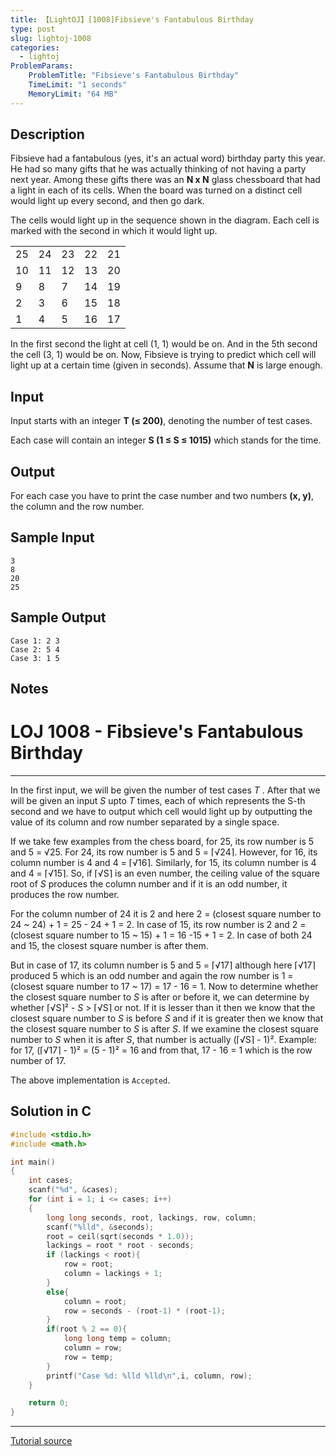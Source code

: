 ```yaml
---
title: 【LightOJ】[1008]Fibsieve's Fantabulous Birthday
type: post
slug: lightoj-1008
categories:
  - lightoj
ProblemParams:
    ProblemTitle: "Fibsieve's Fantabulous Birthday"
    TimeLimit: "1 seconds"
    MemoryLimit: "64 MB"
---
```


## Description

Fibsieve had a fantabulous (yes, it's an actual word) birthday party this year. He had so many gifts that he was actually thinking of not having a party next year. Among these gifts there was an **N x N** glass chessboard that had a light in each of its cells. When the board was turned on a distinct cell would light up every second, and then go dark.

The cells would light up in the sequence shown in the diagram. Each cell is marked with the second in which it would light up.

|  |  |  |  |  |
| --- | --- | --- | --- | --- |
| 25 | 24 | 23 | 22 | 21 |
| 10 | 11 | 12 | 13 | 20 |
| 9 | 8 | 7 | 14 | 19 |
| 2 | 3 | 6 | 15 | 18 |
| 1 | 4 | 5 | 16 | 17 |

In the first second the light at cell (1, 1) would be on. And in the 5th second the cell (3, 1) would be on. Now, Fibsieve is trying to predict which cell will light up at a certain time (given in seconds). Assume that **N** is large enough.

## Input

Input starts with an integer **T (≤ 200)**, denoting the number of test cases.

Each case will contain an integer **S (1 ≤ S ≤ 1015)** which stands for the time.

## Output

For each case you have to print the case number and two numbers **(x, y)**, the column and the row number.

## Sample Input

```
3
8
20
25

```

## Sample Output

```
Case 1: 2 3
Case 2: 5 4
Case 3: 1 5

```

## Notes

LOJ 1008 - Fibsieve's Fantabulous Birthday
==========================================

---

In the first input, we will be given the number of test cases _T_ . After that we will be given an input _S_ upto _T_ times, each of which represents the S-th second and we have to output which cell would light up by outputting the value of its column and row number separated by a single space.

If we take few examples from the chess board, for 25, its row number is 5 and 5 = √25. For 24, its row number is 5 and 5 = ⌈√24⌉. However, for 16, its column number is 4 and 4 = ⌈√16⌉. Similarly, for 15, its column number is 4 and 4 = ⌈√15⌉. So, if ⌈√S⌉ is an even number, the ceiling value of the square root of _S_ produces the column number and if it is an odd number, it produces the row number.

For the column number of 24 it is 2 and here 2 = (closest square number to 24 ~ 24) + 1 = 25 - 24 + 1 = 2. In case of 15, its row number is 2 and 2 = (closest square number to 15 ~ 15) + 1 = 16 -15 + 1 = 2. In case of both 24 and 15, the closest square number is after them.

But in case of 17, its column number is 5 and 5 = ⌈√17⌉ although here ⌈√17⌉ produced 5 which is an odd number and again the row number is 1 = (closest square number to 17 ~ 17) = 17 - 16 = 1. Now to determine whether the closest square number to _S_ is after or before it, we can determine by whether ⌈√S⌉² - _S_ > ⌈√S⌉ or not. If it is lesser than it then we know that the closest square number to _S_ is before _S_ and if it is greater then we know that the closest square number to _S_ is after _S_. If we examine the closest square number to _S_ when it is after _S_, that number is actually (⌈√S⌉ - 1)². Example: for 17, (⌈√17⌉ - 1)² = (5 - 1)² = 16 and from that, 17 - 16 = 1 which is the row number of 17.

The above implementation is `Accepted`.

Solution in C
-------------

```c
#include <stdio.h>
#include <math.h>

int main()
{
    int cases;
    scanf("%d", &cases);
    for (int i = 1; i <= cases; i++)
    {
        long long seconds, root, lackings, row, column;
        scanf("%lld", &seconds);
        root = ceil(sqrt(seconds * 1.0));
        lackings = root * root - seconds;
        if (lackings < root){
            row = root;
            column = lackings + 1;
        }
        else{
            column = root;
            row = seconds - (root-1) * (root-1);
        }
        if(root % 2 == 0){
            long long temp = column;
            column = row;
            row = temp;
        }
        printf("Case %d: %lld %lld\n",i, column, row);
    }

    return 0;
}
```

---

[Tutorial source](https://github.com/lightoj-dev/problem-tutorials/blob/main/1008/en.md "null")
